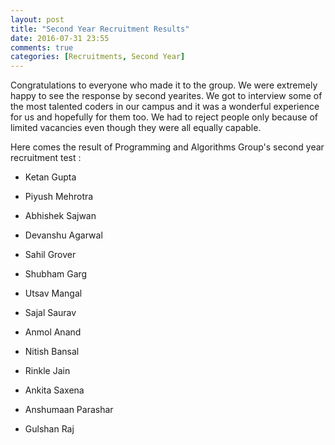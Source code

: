 ```yaml
---
layout: post
title: "Second Year Recruitment Results"
date: 2016-07-31 23:55
comments: true
categories: [Recruitments, Second Year] 
---
```


Congratulations to everyone who made it to the group. We were extremely happy to see the response by second yearites. We got to interview some of the most talented coders in our campus and it was a wonderful experience for us and hopefully for them too. We had to reject people only because of limited vacancies even though they were all equally capable.

Here comes the result of Programming and Algorithms Group's second year recruitment test : 

*	Ketan Gupta

*	Piyush Mehrotra

*	Abhishek Sajwan

*	Devanshu Agarwal

*	Sahil Grover

*	Shubham Garg

*	Utsav Mangal

*	Sajal Saurav

*	Anmol Anand

*	Nitish Bansal

*	Rinkle Jain

*	Ankita Saxena

*	Anshumaan Parashar

*	Gulshan Raj